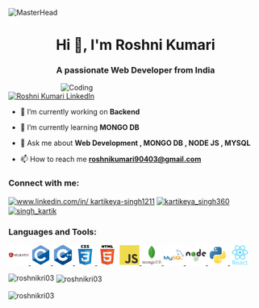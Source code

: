  ![MasterHead](https://user-images.githubusercontent.com/74038190/213910845-af37a709-8995-40d6-be59-724526e3c3d7.gif)
<h1 align="center">Hi 👋, I'm Roshni Kumari</h1>
<h3 align="center">A passionate Web Developer from India</h3>
<div class="con" style="border-radius: 50px">
  <img src="https://user-images.githubusercontent.com/74038190/221352975-94759904-aa4c-4032-a8ab-b546efb9c478.gif" alt="Coding" align="right" width="400">
</div>
<p align="left">
  <a href="https://www.linkedin.com/in/roshni-kumari-885383224/" target="blank">
    <img src="https://img.shields.io/badge/-LinkedIn-blue?style=for-the-badge&logo=linkedin&logoColor=white" alt="Roshni Kumari LinkedIn" />
  </a>
</p>


- 🔭 I’m currently working on **Backend**

- 🌱 I’m currently learning **MONGO DB**

- 💬 Ask me about **Web Development , MONGO DB , NODE JS , MYSQL**

- 📫 How to reach me **roshnikumari90403@gmail.com**

<h3 align="left">Connect with me:</h3>
<p align="left">
<a  href="https://www.linkedin.com/in/roshni-kumari-885383224/" target="blank"><img align="center" src="https://raw.githubusercontent.com/rahuldkjain/github-profile-readme-generator/master/src/images/icons/Social/linked-in-alt.svg" alt="www.linkedin.com/in/ kartikeya-singh1211" height="30" width="40" /></a>
<a href="https://www.instagram.com/roshniigupta_/" target="blank"><img align="center" src="https://raw.githubusercontent.com/rahuldkjain/github-profile-readme-generator/master/src/images/icons/Social/instagram.svg" alt="kartikeya_singh360" height="30" width="40" /></a>
<a href="https://www.leetcode.com/singh_kartik" target="blank"><img align="center" src="https://raw.githubusercontent.com/rahuldkjain/github-profile-readme-generator/master/src/images/icons/Social/leet-code.svg" alt="singh_kartik" height="30" width="40" /></a>
</p>
<h3 align="left">Languages and Tools:</h3>
<p align="left"> <a href="https://angular.io" target="_blank" rel="noreferrer"> <img src="https://raw.githubusercontent.com/devicons/devicon/master/icons/angularjs/angularjs-original-wordmark.svg" alt="angularjs" width="40" height="40"/> </a> <a href="https://www.cprogramming.com/" target="_blank" rel="noreferrer"> <img src="https://raw.githubusercontent.com/devicons/devicon/master/icons/c/c-original.svg" alt="c" width="40" height="40"/> </a> <a href="https://www.w3schools.com/cpp/" target="_blank" rel="noreferrer"> <img src="https://raw.githubusercontent.com/devicons/devicon/master/icons/cplusplus/cplusplus-original.svg" alt="cplusplus" width="40" height="40"/> </a> <a href="https://www.w3schools.com/css/" target="_blank" rel="noreferrer"> <img src="https://raw.githubusercontent.com/devicons/devicon/master/icons/css3/css3-original-wordmark.svg" alt="css3" width="40" height="40"/> </a> <a target="_blank" rel="noreferrer"> <img src="https://raw.githubusercontent.com/devicons/devicon/master/icons/html5/html5-original-wordmark.svg" alt="html5" width="40" height="40"/> </a> <a href="https://developer.mozilla.org/en-US/docs/Web/JavaScript" target="_blank" rel="noreferrer"> <img src="https://raw.githubusercontent.com/devicons/devicon/master/icons/javascript/javascript-original.svg" alt="javascript" width="40" height="40"/> </a> <a href="https://www.mongodb.com/" target="_blank" rel="noreferrer"> <img src="https://raw.githubusercontent.com/devicons/devicon/master/icons/mongodb/mongodb-original-wordmark.svg" alt="mongodb" width="40" height="40"/> </a> <a href="https://www.mysql.com/" target="_blank" rel="noreferrer"> <img src="https://raw.githubusercontent.com/devicons/devicon/master/icons/mysql/mysql-original-wordmark.svg" alt="mysql" width="40" height="40"/> </a> <a href="https://nodejs.org" target="_blank" rel="noreferrer"> <img src="https://raw.githubusercontent.com/devicons/devicon/master/icons/nodejs/nodejs-original-wordmark.svg" alt="nodejs" width="40" height="40"/> </a> <a href="https://www.python.org" target="_blank" rel="noreferrer"> <img src="https://raw.githubusercontent.com/devicons/devicon/master/icons/python/python-original.svg" alt="python" width="40" height="40"/> </a> <a href="https://reactjs.org/" target="_blank" rel="noreferrer"> <img src="https://raw.githubusercontent.com/devicons/devicon/master/icons/react/react-original-wordmark.svg" alt="react" width="40" height="40"/> </a> </p>

<p><img align="left" src="https://github-readme-stats.vercel.app/api/top-langs?username=roshnikri03&show_icons=true&locale=en&layout=compact" alt="roshnikri03" /></p>

<p>&nbsp;<img align="center" src="https://github-readme-stats.vercel.app/api?username=roshnikri03&show_icons=true&locale=en" alt="roshnikri03" /></p>

<p><img align="center" src="https://github-readme-streak-stats.herokuapp.com/?user=roshnikri03&" alt="roshnikri03" /></p>

